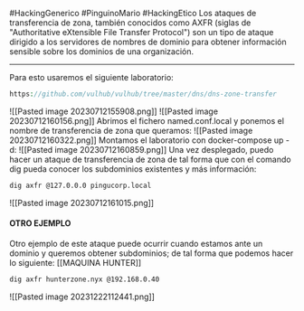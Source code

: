 #HackingGenerico #PinguinoMario #HackingEtico 
Los ataques de transferencia de zona, también conocidos como AXFR (siglas de "Authoritative eXtensible File Transfer Protocol") son un tipo de ataque dirigido a los servidores de nombres de dominio para obtener información sensible sobre los dominios de una organización.

----------------------------

Para esto usaremos el siguiente laboratorio:
```php
https://github.com/vulhub/vulhub/tree/master/dns/dns-zone-transfer
```
![[Pasted image 20230712155908.png]]
![[Pasted image 20230712160156.png]]
Abrimos el fichero named.conf.local y ponemos el nombre de transferencia de zona que queramos:
![[Pasted image 20230712160322.png]]
Montamos el laboratorio con docker-compose up -d:
![[Pasted image 20230712160859.png]]
Una vez desplegado, puedo hacer un ataque de transferencia de zona de tal forma que con el comando dig pueda conocer los subdominios existentes y más información:
```bash
dig axfr @127.0.0.0 pingucorp.local
```
![[Pasted image 20230712161015.png]]
#### OTRO EJEMPLO
Otro ejemplo de este ataque puede ocurrir cuando estamos ante un dominio y queremos obtener subdominios; de tal forma que podemos hacer lo siguiente:
[[MAQUINA HUNTER]]
```bash
dig axfr hunterzone.nyx @192.168.0.40
```
![[Pasted image 20231222112441.png]]
